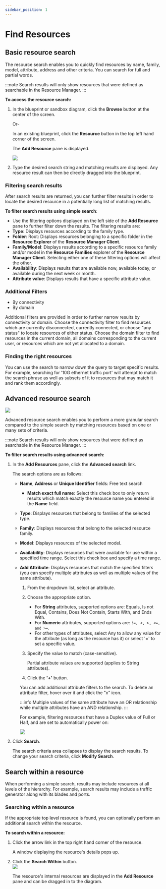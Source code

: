 ```yaml
---
sidebar_position: 1
---
```


# Find Resources

## Basic resource search

The resource search enables you to quickly find resources by name, family, model, attribute, address and other criteria. You can search for full and partial words.

:::note
Search results will only show resources that were defined as searchable in the Resource Manager.
:::

**To access the resource search:**

1. In the blueprint or sandbox diagram, click the **Browse** button at the center of the screen.
    
    Or-
    
    In an existing blueprint, click the **Resource** button in the top left hand corner of the screen.
    
    The **Add Resource** pane is displayed.
    
    ![](/Images/CloudShell-Portal/Lab-Management/Working-with-Resources/AbstractSearchPane1New.png)
    
2. Type the desired search string and matching results are displayed. Any resource result can then be directly dragged into the blueprint.

### Filtering search results

After search results are returned, you can further filter results in order to locate the desired resource in a potentially long list of matching results.

**To filter search results using simple search:**

- Use the filtering options displayed on the left side of the **Add Resource** pane to further filter down the results. The filtering results are:
- **Type**: Displays resources according to the family type.
- **Folder**: Root: Displays resources belonging to a specific folder in the **Resource Explorer** of the **Resource Manager Client**.
- **Family/Model**: Displays results according to a specific resource family and/or model in the **Resource Families** explorer of the **Resource Manager Client**. Selecting either one of these filtering options will affect the other.
- **Availability**: Displays results that are available now, available today, or available during the next week or month.
- **Attribute value**: Displays results that have a specific attribute value.

### Additional Filters

- By connectivity
- By domain

Additional filters are provided in order to further narrow results by connectivity or domain. Choose the connectivity filter to find resources which are currently disconnected, currently connected, or choose "any status" to locate resources of either status. Choose the domain filter to find resources in the current domain, all domains corresponding to the current user, or resources which are not yet allocated to a domain.

### Finding the right resources

You can use the search to narrow down the query to target specific results. For example, searching for '10G ethernet traffic port' will attempt to match the search phrase as well as subsets of it to resources that may match it and rank them accordingly.

## Advanced resource search

![](/Images/CloudShell-Portal/Lab-Management/Working-with-Resources/WorkingWithResources1_New.png)

Advanced resource search enables you to perform a more granular search compared to the simple search by matching resources based on one or many sets of criteria.

:::note
Search results will only show resources that were defined as searchable in the Resource Manager.
:::

**To filter search results using advanced search:**

1. In the **Add Resources** pane, click the **Advanced search** link.
    
    The search options are as follows:
    
    - **Name**, **Address** or **Unique Identifier** fields: Free text search
        - **Match exact full name**: Select this check box to only return results which match exactly the resource name you entered in the **Name** field.
    - **Type**: Displays resources that belong to families of the selected type.
    - **Family**: Displays resources that belong to the selected resource family.
    - **Model**: Displays resources of the selected model.
    - **Availability**: Displays resources that were available for use within a specified time range. Select this check box and specify a time range.
    - **Add Attribute**: Displays resources that match the specified filters (you can specify multiple attributes as well as multiple values of the same attribute).
        
        1. From the dropdown list, select an attribute.
        2. Choose the appropriate option.
            
            - For **String** attributes, supported options are: Equals, Is not Equal, Contains, Does Not Contain, Starts With, and Ends With.
            - For **Numeric** attributes, supported options are: `!=, <, >, <=, and >=`.
            - For other types of attributes, select Any to allow any value for the attribute (as long as the resource has it) or select '=' to set a specific value.
        3. Specify the value to match (case-sensitive).
            
            Partial attribute values are supported (applies to String attributes).
            
        4. Click the **'+'** button.
        
        You can add additional attribute filters to the search. To delete an attribute filter, hover over it and click the "x" icon.
        
        :::info
        Multiple values of the same attribute have an OR relationship while multiple attributes have an AND relationship.
        :::
        
        For example, filtering resources that have a Duplex value of Full or Half, and are set to automatically power on:
        
        ![](/Images/CloudShell-Portal/Lab-Management/Working-with-Resources/MultipleAttributeSearch.png)
        
2. Click **Search**.
    
    The search criteria area collapses to display the search results. To change your search criteria, click **Modify Search**.
    

## Search within a resource

When performing a simple search, results may include resources at all levels of the hierarchy. For example, search results may include a traffic generator along with its blades and ports.

### Searching within a resource

If the appropriate top level resource is found, you can optionally perform an additional search within the resource.

**To search within a resource:**

1. Click the arrow link in the top right hand corner of the resource.
    
    A window displaying the resource's details pops up.
    
2. Click the **Search Within** button.  
    ![](/Images/CloudShell-Portal/Lab-Management/Working-with-Resources/WorkingWithResources2_New.png)
    
    The resource's internal resources are displayed in the **Add Resource** pane and can be dragged in to the diagram.